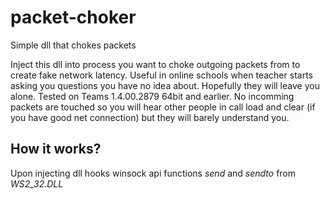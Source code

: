 # packet-choker
Simple dll that chokes packets

Inject this dll into process you want to choke outgoing packets from to create fake network latency. Useful in online schools when teacher starts asking you questions you have no idea about. Hopefully they will leave you alone. Tested on Teams 1.4.00.2879 64bit and earlier. No incomming packets are touched so you will hear other people in call load and clear (if you have good net connection) but they will barely understand you.

## How it works?
Upon injecting dll hooks winsock api functions _send_ and _sendto_ from _WS2_32.DLL_
